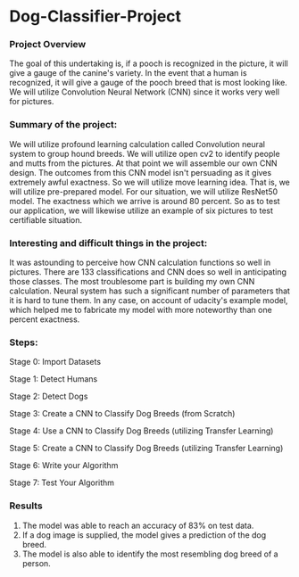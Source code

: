 # Dog-Classifier-Project

### Project Overview 

The goal of this undertaking is, if a pooch is recognized in the picture, it will give a gauge of the canine's variety. In the event that a human is recognized, it will give a gauge of the pooch breed that is most looking like. We will utilize Convolution Neural Network (CNN) since it works very well for pictures. 

### Summary of the project: 

We will utilize profound learning calculation called Convolution neural system to group hound breeds. We will utilize open cv2 to identify people and mutts from the pictures. At that point we will assemble our own CNN design. The outcomes from this CNN model isn't persuading as it gives extremely awful exactness. So we will utilize move learning idea. That is, we will utilize pre-prepared model. For our situation, we will utilize ResNet50 model. The exactness which we arrive is around 80 percent. So as to test our application, we will likewise utilize an example of six pictures to test certifiable situation. 

### Interesting and difficult things in the project:

It was astounding to perceive how CNN calculation functions so well in pictures. There are 133 classifications and CNN does so well in anticipating those classes. The most troublesome part is building my own CNN calculation. Neural system has such a significant number of parameters that it is hard to tune them. In any case, on account of udacity's example model, which helped me to fabricate my model with more noteworthy than one percent exactness. 

### Steps:

Stage 0: Import Datasets 

Stage 1: Detect Humans 

Stage 2: Detect Dogs 

Stage 3: Create a CNN to Classify Dog Breeds (from Scratch) 

Stage 4: Use a CNN to Classify Dog Breeds (utilizing Transfer Learning) 

Stage 5: Create a CNN to Classify Dog Breeds (utilizing Transfer Learning) 

Stage 6: Write your Algorithm 

Stage 7: Test Your Algorithm


### Results

1. The model was able to reach an accuracy of 83% on test data.
2. If a dog image is supplied, the model gives a prediction of the dog breed.
3. The model is also able to identify the most resembling dog breed of a person.
